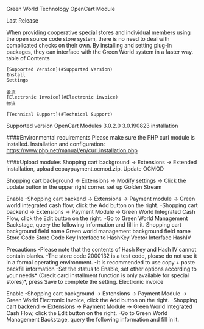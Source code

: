 Green World Technology OpenCart Module

Last Release

When providing cooperative special stores and individual members using the open source code store system, there is no need to deal with complicated checks on their own. By installing and setting plug-in packages, they can interface with the Green World system in a faster way.
table of Contents

    [Supported Version](#Supported Version)
    Install
    Settings

    金流
    [Electronic Invoice](#Electronic invoice)
    物流

    [Technical Support](#Technical Support)

Supported version
OpenCart 	Modules
3.0.2.0 	3.0.190823
installation

####Environmental requirements Please make sure the PHP curl module is installed. Installation and configuration: https://www.php.net/manual/en/curl.installation.php

####Upload modules Shopping cart background -> Extensions -> Extended installation, upload ecpaypayment.ocmod.zip.
Update OCMOD

Shopping cart background -> Extensions -> Modify settings -> Click the update button in the upper right corner.
set up
Golden Stream

Enable -Shopping cart backend -> Extensions -> Payment module -> Green world integrated cash flow, click the Add button on the right. -Shopping cart backend -> Extensions -> Payment Module -> Green World Integrated Cash Flow, click the Edit button on the right. -Go to Green World Management Backstage, query the following information and fill in it.
Shopping cart background field name 	Green world management background field name
Store Code 	Store Code
Key 	Interface to HashKey
Vector 	Interface HashIV

Precautions -Please note that the contents of Hash Key and Hash IV cannot contain blanks. -The store code 2000132 is a test code, please do not use it in a formal operating environment. -It is recommended to use copy + paste backfill information -Set the status to Enable, set other options according to your needs* (Credit card installment function is only available for special stores)*, press Save to complete the setting.
Electronic invoice

Enable -Shopping cart background -> Extensions -> Payment Module -> Green World Electronic Invoice, click the Add button on the right. -Shopping cart backend -> Extensions -> Payment Module -> Green World Integrated Cash Flow, click the Edit button on the right. -Go to Green World Management Backstage, query the following information and fill in it.
